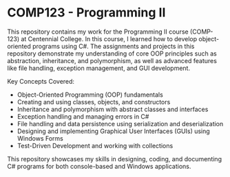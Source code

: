 # COMP123 - Programming II

This repository contains my work for the Programming II course (COMP-123) at Centennial College. In this course, I learned how to develop object-oriented programs using C#. The assignments and projects in this repository demonstrate my understanding of core OOP principles such as abstraction, inheritance, and polymorphism, as well as advanced features like file handling, exception management, and GUI development.

Key Concepts Covered:
- Object-Oriented Programming (OOP) fundamentals
- Creating and using classes, objects, and constructors
- Inheritance and polymorphism with abstract classes and interfaces
- Exception handling and managing errors in C#
- File handling and data persistence using serialization and deserialization
- Designing and implementing Graphical User Interfaces (GUIs) using Windows Forms
- Test-Driven Development and working with collections
  
This repository showcases my skills in designing, coding, and documenting C# programs for both console-based and Windows applications.
